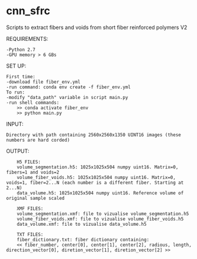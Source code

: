# cnn_sfrc
Scripts to extract fibers and voids from short fiber reinforced polymers V2

REQUIREMENTS:

	-Python 2.7  
	-GPU memory > 6 GBs  


SET UP:


	First time:
	-download file fiber_env.yml
	-run command: conda env create -f fiber_env.yml
	To run:
	-modify "data_path" variable in script main.py  
	-run shell commands:
		>> conda activate fiber_env
		>> python main.py


INPUT:

	Directory with path containing 2560x2560x1350 UINT16 images (these numbers are hard corded)

OUTPUT:

		H5 FILES:
		volume_segmentation.h5: 1025x1025x504 numpy uint16. Matrix=0, fibers=1 and voids=2
		volume_fiber_voids.h5: 1025x1025x504 numpy uint16. Matrix=0, voids=1, fiber=2...N (each number is a different fiber. Starting at 2...N)
		data_volume.h5: 1025x1025x504 numpy uint16. Reference volume of original sample scaled

		XMF FILES:
		volume_segmentation.xmf: file to vizualise volume_segmentation.h5
		volume_fiber_voids.xmf: file to vizualise volume_fiber_voids.h5
		data_volume.xmf: file to vizualise data_volume.h5

		TXT FILES:
		fiber_dictionary.txt: fiber dictionary containing:
		<< fiber_number, center[0], center[1], center[2], radious, length, direction_vector[0], diretion_vector[1], diretion_vector[2] >>

